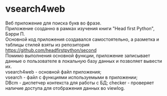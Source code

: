 # vsearch4web
Веб приложение для поиска букв во фразе.  
Приложение созданно в рамках изучения книги "Head first Python", Бэрри П.  
Основной код приложения создавался самостоятельно, а разметка и таблицы стилей взяты из репозитория https://github.com/headfirstpython/second  
Помимо выполнения основной функции, приложение записывает данные о пользователе в локальную базу данных и позволяет вывести их.  
vsearch4web - основной файл приложения;  
vsearch - файл с функциями используемыми в приложении;  
DBcm - диспетчер контекста для работы с БД;
checker - проверяет наличие доступа для отображения данных во viewlog.
